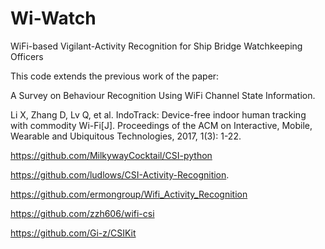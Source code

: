 # Wi-Watch
WiFi-based Vigilant-Activity Recognition for Ship Bridge Watchkeeping Officers

This code extends the previous work of the paper:

A Survey on Behaviour Recognition Using WiFi Channel State Information.

Li X, Zhang D, Lv Q, et al. IndoTrack: Device-free indoor human tracking with commodity Wi-Fi[J]. Proceedings of the ACM on Interactive, Mobile, Wearable and Ubiquitous Technologies, 2017, 1(3): 1-22.

https://github.com/MilkywayCocktail/CSI-python

https://github.com/ludlows/CSI-Activity-Recognition.

https://github.com/ermongroup/Wifi_Activity_Recognition

https://github.com/zzh606/wifi-csi

https://github.com/Gi-z/CSIKit

